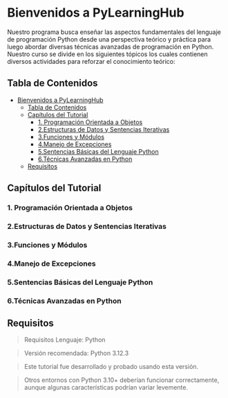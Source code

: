 # Bienvenidos a PyLearningHub

Nuestro programa busca enseñar las aspectos fundamentales del lenguaje de programación Python desde una perspectiva teórico y práctica para luego abordar diversas técnicas avanzadas de programación en Python.
Nuestro curso se divide en los siguientes tópicos los cuales contienen diversos actividades para reforzar el conocimiento teórico:

## Tabla de Contenidos

- [Bienvenidos a PyLearningHub](#bienvenidos-a-pylearninghub)
  - [Tabla de Contenidos](#tabla-de-contenidos)
  - [Capítulos del Tutorial](#capítulos-del-tutorial)
    - [1. Programación Orientada a Objetos](#1-programación-orientada-a-objetos)
    - [2.Estructuras de Datos y Sentencias Iterativas](#2estructuras-de-datos-y-sentencias-iterativas)
    - [3.Funciones y Módulos](#3funciones-y-módulos)
    - [4.Manejo de Excepciones](#4manejo-de-excepciones)
    - [5.Sentencias Básicas del Lenguaje Python](#5sentencias-básicas-del-lenguaje-python)
    - [6.Técnicas Avanzadas en Python](#6técnicas-avanzadas-en-python)
  - [Requisitos](#requisitos)

## Capítulos del Tutorial

### 1. Programación Orientada a Objetos

### 2.Estructuras de Datos y Sentencias Iterativas

### 3.Funciones y Módulos

### 4.Manejo de Excepciones

### 5.Sentencias Básicas del Lenguaje Python

### 6.Técnicas Avanzadas en Python

## Requisitos

> Requisitos
> Lenguaje: Python

> Versión recomendada: Python 3.12.3

> Este tutorial fue desarrollado y probado usando esta versión.

> Otros entornos con Python 3.10+ deberían funcionar correctamente, aunque algunas características podrían variar levemente.
